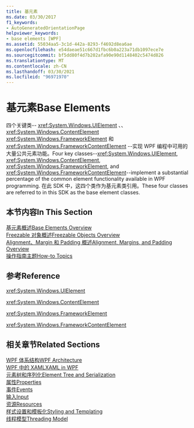 ```yaml
---
title: 基元素
ms.date: 03/30/2017
f1_keywords:
- AutoGeneratedOrientationPage
helpviewer_keywords:
- base elements [WPF]
ms.assetid: 55034aa5-3c1d-442a-8293-f4692d8ea6ae
ms.openlocfilehash: e54daeae51c667d1fbc6b0a223a71db1097ece7e
ms.sourcegitcommit: bf5dd80f4d7b202afa90e90d1148402c5474d826
ms.translationtype: MT
ms.contentlocale: zh-CN
ms.lasthandoff: 03/30/2021
ms.locfileid: "96971970"
---
```

# <a name="base-elements"></a><span data-ttu-id="41d0d-102">基元素</span><span class="sxs-lookup"><span data-stu-id="41d0d-102">Base Elements</span></span>
<span data-ttu-id="41d0d-103">四个关键类-- <xref:System.Windows.UIElement> 、、 <xref:System.Windows.ContentElement> <xref:System.Windows.FrameworkElement> 和 <xref:System.Windows.FrameworkContentElement> --实现 WPF 编程中可用的大量公共元素功能。</span><span class="sxs-lookup"><span data-stu-id="41d0d-103">Four key classes--<xref:System.Windows.UIElement>, <xref:System.Windows.ContentElement>, <xref:System.Windows.FrameworkElement>, and <xref:System.Windows.FrameworkContentElement>--implement a substantial percentage of the common element functionality available in WPF programming.</span></span> <span data-ttu-id="41d0d-104">在此 SDK 中，这四个类作为基元素类引用。</span><span class="sxs-lookup"><span data-stu-id="41d0d-104">These four classes are referred to in this SDK as the base element classes.</span></span>  
  
## <a name="in-this-section"></a><span data-ttu-id="41d0d-105">本节内容</span><span class="sxs-lookup"><span data-stu-id="41d0d-105">In This Section</span></span>  
 [<span data-ttu-id="41d0d-106">基元素概述</span><span class="sxs-lookup"><span data-stu-id="41d0d-106">Base Elements Overview</span></span>](base-elements-overview.md)  
 [<span data-ttu-id="41d0d-107">Freezable 对象概述</span><span class="sxs-lookup"><span data-stu-id="41d0d-107">Freezable Objects Overview</span></span>](freezable-objects-overview.md)  
 [<span data-ttu-id="41d0d-108">Alignment、Margin 和 Padding 概述</span><span class="sxs-lookup"><span data-stu-id="41d0d-108">Alignment, Margins, and Padding Overview</span></span>](alignment-margins-and-padding-overview.md)  
 [<span data-ttu-id="41d0d-109">操作指南主题</span><span class="sxs-lookup"><span data-stu-id="41d0d-109">How-to Topics</span></span>](base-elements-how-to-topics.md)  
  
## <a name="reference"></a><span data-ttu-id="41d0d-110">参考</span><span class="sxs-lookup"><span data-stu-id="41d0d-110">Reference</span></span>  
 <xref:System.Windows.UIElement>  
  
 <xref:System.Windows.ContentElement>  
  
 <xref:System.Windows.FrameworkElement>  
  
 <xref:System.Windows.FrameworkContentElement>  
  
## <a name="related-sections"></a><span data-ttu-id="41d0d-111">相关章节</span><span class="sxs-lookup"><span data-stu-id="41d0d-111">Related Sections</span></span>  
 [<span data-ttu-id="41d0d-112">WPF 体系结构</span><span class="sxs-lookup"><span data-stu-id="41d0d-112">WPF Architecture</span></span>](wpf-architecture.md)  
  [<span data-ttu-id="41d0d-113">WPF 中的 XAML</span><span class="sxs-lookup"><span data-stu-id="41d0d-113">XAML in WPF</span></span>](xaml-in-wpf.md)  
  [<span data-ttu-id="41d0d-114">元素树和序列化</span><span class="sxs-lookup"><span data-stu-id="41d0d-114">Element Tree and Serialization</span></span>](element-tree-and-serialization.md)  
  [<span data-ttu-id="41d0d-115">属性</span><span class="sxs-lookup"><span data-stu-id="41d0d-115">Properties</span></span>](properties-wpf.md)  
  [<span data-ttu-id="41d0d-116">事件</span><span class="sxs-lookup"><span data-stu-id="41d0d-116">Events</span></span>](events-wpf.md)  
  [<span data-ttu-id="41d0d-117">输入</span><span class="sxs-lookup"><span data-stu-id="41d0d-117">Input</span></span>](input-wpf.md)  
  [<span data-ttu-id="41d0d-118">资源</span><span class="sxs-lookup"><span data-stu-id="41d0d-118">Resources</span></span>](resources-wpf.md)  
  [<span data-ttu-id="41d0d-119">样式设置和模板化</span><span class="sxs-lookup"><span data-stu-id="41d0d-119">Styling and Templating</span></span>](/dotnet/desktop-wpf/fundamentals/styles-templates-overview)  
  [<span data-ttu-id="41d0d-120">线程模型</span><span class="sxs-lookup"><span data-stu-id="41d0d-120">Threading Model</span></span>](threading-model.md)
